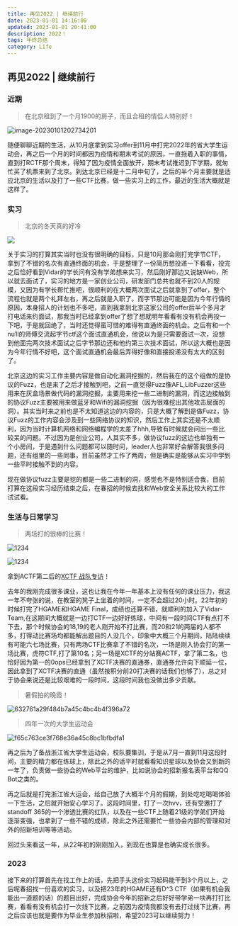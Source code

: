 ```yaml
---
title: 再见2022 | 继续前行
date: 2023-01-01 14:16:00
updated: 2023-01-01 20:41:00
description: 2022！
tags: 年终总结
category: Life
---
```


## 再见2022 | 继续前行

### 近期

> 在北京租到了一个月1900的房子，而且合租的情侣人特别好！

![image-20230101202734201](https://ek1ng-typora.oss-cn-hangzhou.aliyuncs.com/img/202301012027455.png)

随便聊聊近期的生活，从10月底拿到实习offer到11月中打完2022年的省大学生运动会，再之后一个月的时间都因为疫情和期末考试的原因，一直拖着入职的事情，直到打RCTF那个周末，得知了因为疫情全面放开，期末考试推迟到下学期，就匆忙买了机票来到了北京。到达北京已经是十二月中旬了，之后的半个月主要就是适应北京的生活以及打了一些CTF比赛，做一些实习上的工作，最近的生活大概就是这样了。

### 实习

> 北京的冬天真的好冷

![](https://ek1ng-typora.oss-cn-hangzhou.aliyuncs.com/img/202301012035763.png)

关于实习的打算其实当时也没有很明确的目标，只是10月那会刚打完字节CTF，拿到了不错的名次有直通终面的机会，于是整理了一份简历想投递一下看看，投完之后恰好看到Vidar的学长问有没有学弟想来实习，然后刚好那边又说缺Web，所以就去面试了，实习的地方是一家创业公司，研发部门总共也就不到20人的规模，又因为有学长帮忙推吧，很顺利的在大概两次面试之后就拿到了offer，整个流程也就是两个礼拜左右，再之后就是入职了。而字节那边可能是因为今年行情的原因，本身招人的计划也不多吧，直到我拿到北京这家公司的offer后半个多月才打电话来约面试，那我当时已经拿到offer了想了想就明年看看有没有机会再投一下吧，于是就回绝了，当时还觉得蛮可惜的难得有直通终面的机会。之后有和一个nu1l的师傅交流起字节ctf这个面试直通机会，他说以为是只需要面试一次，没想到他面完两次技术面试之后字节那边还和他约第三次技术面试，所以这大概也是因为今年行情不好吧，这个面试直通机会最后弄得好像和直接投递没有太大的区别了。

北京这边的实习工作主要内容是做自动化漏洞挖掘的，然后我在的这个组做的是协议的Fuzz，也是来了之后才接触到吧，之前一直觉得Fuzz像AFL,LibFuzzer这些用来在灰盒场景做代码的漏洞挖掘，主要用来挖一些二进制的漏洞，而这边接触到的协议Fuzz主要被用来做蓝牙和Wifi的漏洞挖掘（因为很难挖出其他攻击层面的洞）。其实当时来之前也是不太知道这边的内容的，只是大概了解到是做Fuzz，协议Fuzz的工作内容会涉及到一些网络协议的知识，然后工作上其实还是不太顺利，因为当时计算机网络和网络编程学的太差了hhh,导致有时候就会问出一些比较呆的问题。不过因为是创业公司，人其实不多，做协议fuzz的这边也单独有一个小房间，于是遇到什么问题都可以随时问，leader人也非常好会解答我很多问题，还有组里的一些同事，目前虽然才工作了两周，但是确实是能够从实习中学到一些平时接触不到的内容。

现在做协议fuzz主要是挖的都是一些二进制的洞，感觉也不是特别适合我，目前打算在这段实习经历结束之后，在春招的时候去找和Web安全关系比较大的工作试试看。

### 生活与日常学习

> 两场打的很棒的比赛！

![1234](https://ek1ng-typora.oss-cn-hangzhou.aliyuncs.com/img/202301012029849.png)

![1234](https://ek1ng-typora.oss-cn-hangzhou.aliyuncs.com/img/202301012033678.png)

拿到ACTF第二后的[XCTF 战队专访](https://mp.weixin.qq.com/s/jxmCUVW1BH42QYxTTl8tcA)！

去年的我刚完成很多课业，这也让我在今年一年基本上没有任何的课业压力，我这一年不夸张的说，在教室的凳子上坐着的时间，一定不会超过20小时。22年初的时候打完了HGAME和HGAME Final，成绩也还算不错，就顺利的加入了Vidar-Team,在这期间大概就是一边打CTF一边好好练球，中间有一段时间CTF有点打不下去，那个时候协会的18,19的老人刚开始不打比赛，而20和21的两届的人都不多，打得动比赛场均都能解出题目的人没几个，印象中大概三个月期间，陆陆续续有可能六七场比赛，只有两场CTF比赛拿了不错的名次，一场是刚入协会打的第一场比赛，虎符CTF,打了第10名；另一场是XCTF的分站赛ACTF，拿了第二名，也恰好因为第一的0ops已经拿到了XCTF决赛的直通券，直通券允许向下顺延一位，因此拿到了XCTF决赛的直通（虽然按积分前20打决赛的话我们也够了），总之对于协会来说还是比较艰难的一段时间，这段时间我也没做出多少贡献。

> 暑假拍的晚霞！

![632761a29f484b7a45c4bc4b4f396a72](https://ek1ng-typora.oss-cn-hangzhou.aliyuncs.com/img/202301012040512.jpg)

> 四年一次的大学生运动会

![f65c763ce3f768e36a45c8bc1bfbdfa1](https://ek1ng-typora.oss-cn-hangzhou.aliyuncs.com/img/202301012037029.jpg)

再之后为了备战浙江省大学生运动会，校队要集训，于是从7月一直到11月这段时间，主要的精力都在练球上，除此之外的话平时就看看知识星球以及协会又到新的一年了，负责做一些协会的Web平台的维护，比如说协会的招新报名表平台和QQ Bot之类的。

再之后就是打完浙江省大运会，给自己放了大概半个月的假期，到处吃吃喝喝体验一下生活，之后就开始安心学习了。这段时间里，打了一次hvv，还有受邀打了standoff 365的一个渗透比赛的红队，以及在一些CTF上随着21级的学弟们开始逐渐变强，也拿到了一些不错的成绩，除此之外还需要忙一些协会内部的管理和对外的招新培训等等活动。

回过头来看这一年，从22年初的刚刚加入，到现在也算是也确实成长很多。

### 2023

接下来的打算首先在找工作上的话，先把手头这份实习起码能干到3个月以上，之后呢春招找一份喜欢的实习，以及把23年的HGAME还有D^3 CTF（如果有机会我能出一道题的话）的题目出好，完成协会今年的招新之后好好带学弟一块再打打比赛，看看有没有机会打一次线下比赛，之前因为疫情我都没有去打过线下比赛，再之后应该也就是要作为毕业生参加秋招啦，希望2023可以继续努力！
